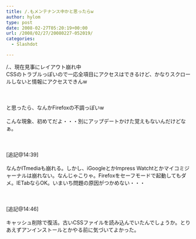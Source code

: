 ```yaml
---
title: /.もメンテナンス中かと思ったらw
author: hylom
type: post
date: 2008-02-27T05:20:19+00:00
url: /2008/02/27/20080227-052019/
categories:
  - Slashdot

---
```

/.、現在見事にレイアウト崩れ中   
CSSのトラブルっぽいので一応全項目にアクセスはできるけど、かなりスクロールしないと情報にアクセスできんw</br>  
</br>   
と思ったら、なんかFirefoxの不調っぽいw</br>   
こんな現象、初めてだよ・・・別にアップデートかけた覚えもないんだけどなぁ。</br>  
</br>   
[追記@14:39]</br>   
なんかITmediaも崩れる。しかし、iGoogleとかImpress Watchtとかマイコミジャーナルは崩れない。なんじゃこりゃ。Firefoxをセーフモードで起動してもダメ。IETabならOK。いまいち問題の原因がつかめない・・・</br>  
</br>   
[追記@14:46]</br>   
キャッシュ削除で復活。古いCSSファイルを読み込んでいたんでしょうか。とりあえずアンインストールとかやる前に気づいてよかった。</br>
